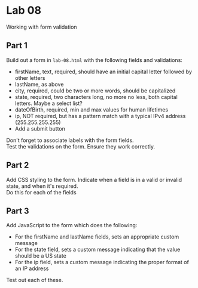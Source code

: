 # Lab 08

Working with form validation

## Part 1

Build out a form in `lab-08.html` with the following fields and validations:

* firstName, text, required, should have an initial capital letter followed by other letters
* lastName, as above
* city, required, could be two or more words, should be capitalized
* state, required, two characters long, no more no less, both capital letters. Maybe a select list?
* dateOfBirth, required, min and max values for human lifetimes
* ip, NOT required, but has a pattern match with a typical IPv4 address (255.255.255.255)
* Add a submit button

Don't forget to associate labels with the form fields.  
Test the validations on the form. Ensure they work correctly.

## Part 2

Add CSS styling to the form. Indicate when a field is in a valid or invalid state, and when it's required.  
Do this for each of the fields

## Part 3

Add JavaScript to the form which does the following:

* For the firstName and lastName fields, sets an appropriate custom message
* For the state field, sets a custom message indicating that the value should be a US state
* For the ip field, sets a custom message indicating the proper format of an IP address

Test out each of these. 


